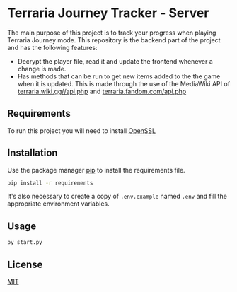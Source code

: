 # Terraria Journey Tracker - Server

The main purpose of this project is to track your progress when playing Terraria Journey mode. This repository is the backend part of the project and has the following features:
- Decrypt the player file, read it and update the frontend whenever a change is made.
- Has methods that can be run to get new items added to the the game when it is updated. This is made through the use of the MediaWiki API of [terraria.wiki.gg//api.php](https://terraria.wiki.gg//api.php) and [terraria.fandom.com/api.php](https://terraria.fandom.com/api.php)

## Requirements
To run this project you will need to install [OpenSSL](https://www.openssl.org/)

## Installation

Use the package manager [pip](https://pip.pypa.io/en/stable/) to install the requirements file.

```bash
pip install -r requirements
```
It's also necessary to create a copy of `.env.example` named `.env` and fill the appropriate environment variables.

## Usage

```sh
py start.py
```

## License

[MIT](https://choosealicense.com/licenses/mit/)
